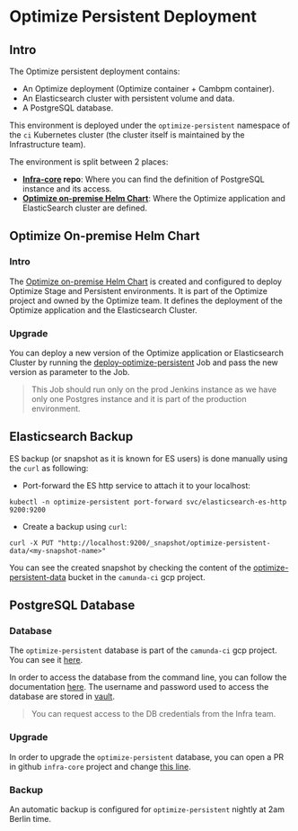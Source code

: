# Optimize Persistent Deployment

## Intro

The Optimize persistent deployment contains:
* An Optimize deployment (Optimize container + Cambpm container).
* An Elasticsearch cluster with persistent volume and data.
* A PostgreSQL database.

This environment is deployed under the `optimize-persistent` namespace of the `ci` Kubernetes cluster (the cluster
itself is maintained by the Infrastructure team).

The environment is split between 2 places:
* **[Infra-core](https://github.com/camunda/infra-core/) repo**: Where you can find the definition of PostgreSQL 
  instance and its access.
* **[Optimize on-premise Helm Chart](https://github.com/camunda/camunda-optimize/tree/master/.ci/deployments-resources/helm-charts/optimize-onpremise)**:
  Where the Optimize application and ElasticSearch cluster are defined.
  
## Optimize On-premise Helm Chart 

### Intro

The [Optimize on-premise Helm Chart](https://github.com/camunda/camunda-optimize/tree/master/.ci/deployments-resources/helm-charts/optimize-onpremise) is created 
and configured to deploy Optimize Stage and Persistent environments. It is part of the Optimize project and owned by the 
Optimize team. It defines the deployment of the Optimize application and the Elasticsearch Cluster.

### Upgrade

You can deploy a new version of the Optimize application or Elasticsearch Cluster by running
the [deploy-optimize-persistent](../../../jobs/deploy_optimize_persistent.dsl) Job and pass the new version as 
parameter to the Job. 

> This Job should run only on the prod Jenkins instance as we have only one Postgres instance and it is part of the 
> production environment.

## Elasticsearch Backup

ES backup (or snapshot as it is known for ES users) is done manually using the `curl` as following:

* Port-forward the ES http service to attach it to your localhost:
```shell script
kubectl -n optimize-persistent port-forward svc/elasticsearch-es-http 9200:9200
```

* Create a backup using `curl`:

```shell script
curl -X PUT "http://localhost:9200/_snapshot/optimize-persistent-data/<my-snapshot-name>"
```

You can see the created snapshot by checking the content of the [optimize-persistent-data](https://console.cloud.google.com/storage/browser/optimize-persistent-data;tab=objects?forceOnBucketsSortingFiltering=false&organizationId=669107107215&project=ci-30-162810&prefix=&forceOnObjectsSortingFiltering=false)
 bucket in the `camunda-ci` gcp project.

## PostgreSQL Database

### Database

The `optimize-persistent` database is part of the `camunda-ci` gcp project. You can see it [here](https://console.cloud.google.com/sql/instances/optimize-persistent/overview?organizationId=669107107215&project=ci-30-162810).

In order to access the database from the command line, you can follow the documentation [here](https://confluence.camunda.com/display/SRE/Connect+to+gcloud+SQL+database+instance).
The username and password used to access the database are stored in [vault](https://vault.int.camunda.com/ui/vault/secrets/secret/show/k8s-camunda-ci/optimize/db).

 > You can request access to the DB credentials from the Infra team. 

### Upgrade

In order to upgrade the `optimize-persistent` database, you can open a PR in github `infra-core` project and change [this line](https://github.com/camunda/infra-core/blob/stage/camunda-ci/terraform/google/prod/db.tf#L157).

### Backup

An automatic backup is configured for `optimize-persistent` nightly at 2am Berlin time.

